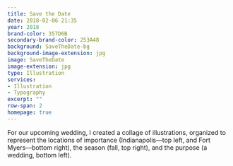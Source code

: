 ```yaml
---
title: Save the Date 
date: 2018-02-06 21:35
year: 2018
brand-color: 357D6B
secondary-brand-color: 253A48
background: SaveTheDate-bg
background-image-extension: jpg
image: SaveTheDate
image-extension: jpg
type: Illustration
services:
- Illustration
- Typography
excerpt: ""
row-span: 2
homepage: true
---
```


For our upcoming wedding, I created a collage of illustrations, organized to represent the locations of importance (Indianapolis&mdash;top left, and Fort Myers&mdash;bottom right), the season (fall, top right), and the purpose (a wedding, bottom left).
